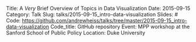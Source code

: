 Title: A *Very* Brief Overview of Topics in Data Visualization
Date: 2015-09-15
Category: Talk
Slug: talks/2015-09-15_intro-data-visualization
Slides: #
Code: https://github.com/andrewheiss/talks/tree/master/2015-09-15_intro-data-visualization
Code_title: GitHub repository
Event: MPP workshop at the Sanford School of Public Policy
Location: Duke University
